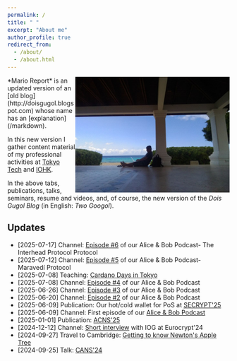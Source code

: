 ```yaml
---
permalink: /
title: " "
excerpt: "About me"
author_profile: true
redirect_from: 
  - /about/
  - /about.html
---
```


<img style="float:right" src="/images/curacao-fc.jpg" width="350">
*Mario Report* is an updated version of an [old blog](http://doisgugol.blogspot.com) whose name has an [explanation](/markdown).  

In this new  version I gather content material of my professional activities at [Tokyo Tech](https://www.titech.ac.jp) and [IOHK](https://iohk.io). 

In the above tabs,  publications, talks, seminars, resume and videos, and, of course, the new version of the *Dois Gugol Blog* (in English: *Two Googol*).



Updates
-----
- [2025-07-17] Channel: [Episode #6](/portfolio/2025-07-17-AIPodcast-6/) of our Alice & Bob Podcast- The Interhead Protocol Protocol
- [2025-07-12] Channel: [Episode #5](/portfolio/2025-07-11-AIPodcast-5/) of our Alice & Bob Podcast- Maravedí Protocol
- [2025-07-08] Teaching: [Cardano Days in Tokyo](/teaching/2025-07-08-CardanoDays/)
- [2025-07-08] Channel: [Episode #4](/portfolio/2025-07-08-AIPodcast-4/) of our Alice & Bob Podcast
- [2025-06-26] Channel: [Episode #3](/portfolio/2025-06-26-AIPodcast-3/) of our Alice & Bob Podcast
- [2025-06-20] Channel: [Episode #2](/portfolio/2025-06-20-AIPodcast-two/) of our Alice & Bob Podcast
- [2025-06-09] Publication: Our hot/cold wallet for PoS at [SECRYPT'25](/publication/2025-06-09-HotColdWallet-Secrypt)
- [2025-06-09] Channel: First episode of our [Alice & Bob Podcast](/portfolio/2025-06-09-AIPodcast/)
- [2025-01-01] Publication: [ACNS'25](/publication/2025-01-01-MELCOIN)
- [2024-12-12] Channel: [Short interview](/portfolio/2024-12-12-talk) with IOG at Eurocrypt'24
- [2024-09-27] Travel to Cambridge: [Getting to know Newton's Apple Tree](/talks/2024-09-27-talk)
- [2024-09-25] Talk: [CANS'24](/talks/2024-09-25-talk)




<!--
- [2024-09-11] Talk: [8-Year Collaboration Between IO and Tokyo Yech](/talks/2024-09-11-talk)
- [2024-07-02] Publication: [SCN'24](/publication/2024-07-02-SCN-MUSEN)
- [2024-06-17] Publication: [CANS'24](/publication/2024-06-17-CANS24-Audit-Hydra)
- [2024-03-14] Book contribution: [Blockchains: A Handbook on Fundamentals, Platforms and Applications](/publication/2024-03-14-PoS-Book)
- [2024-01-11] Publication: [ACNS'24](/publication/2024-01-11-ACNS2024-Contact-tracing)
- [2023-12-27] Talk: [IEEE ISPA](/talks/2023-12-27-talk) and Best Paper Award
- [2023-08-13] Talk: [NSS'223 Presentation](/talks/2023-08-14-talk)
- [2023-07-31] Talk: [Africacrypt'23 Presentation](/talks/2023-07-31-talk)
- [2023-07-06] Publication: [NSS'23](/publication/2023-07-06-NSS2023-Deep-learning-pow)
- [2023-06-23] Publication: [Africacrypt'23](/publication/2023-07-19-AFRICACRYPT2023-Maravedi)
- [2023-02-19] Publication: [FC'23](/publication/2023-02-19-FC2023-Interhead)
- [2023-02-08] Talk: [Talk Show at Kyodai](/talks/2023-02-08-talk)
- [2023-01-24] Presentation: [SCIS'23](/talks/2023-01-24-talk)
- [2022-12-02] Talk: [Panel at Brazilian Embassy](/talks/2022-12-02-talk)
- [2022-11-27] Publication: [ICISC'22 Presentation](/publication/2022-12-02-ICISC-WOTSwana)
- [2022-11-27] Publication: [ICISC'22 Presentation](/publication/2022-11-30-ICISC-Reputation)
- [2022-09-16] Talk: [Research Summit in Edinburgh](/talks/2022-09-16-talk)
- [2022-07-14] Publication: [MARBLE'22 Presentation](/publication/2022-07-14-MARBLE-Interhead)
- [2022-07-12] Publication: [MARBLE'22 Presentation](/publication/2022-07-12-MARBLE-Sleeve)
- [2022-07-11] Publication: [SECRYPT'22 Presentation](/publication/2022-07-11-SECRYPT)
- [2021-06-21] Channel: [ACNS'21 Presentation](/portfolio/2021-06-21-ACNS/)
- [2021-03-30] Channel: [FC'21 Presentation](/portfolio/2021-03-05-FC/)
- [2021-03-30] Channel: [CANS'20 Presentation](/portfolio/2020-12-15-CANS2020/)
- [2021-03-22] Publication: [ACNS'21](/publication/2021-03-22-ACNS)
- [2021-03-05] Publication: [FC'21](/publication/2021-03-05-FC)
- [2021-02-18] Publication: [ICBC'21](/publication/2021-02-18-ICBC)
- [2020-12-15] Publication: [CANS'20](/publication/2020-12-15-virtualchannelsCANS)
- [2020-09-18] Channel: [SCN2020 Video](/portfolio/2020-09-14-SCN/)
- [2020-09-18] Channel: [University of Pelotas](/portfolio/2020-06-21-federal/)
- [2020-09-14] Publication: [Account Management in PoS](/publication/2020-09-14-account-management)
- [2020-09-10] Seminar: [Atomic Multi-channels Updates](/teaching/2020-09-10-atomic-multi-channels)
- [2020-08-06] Seminar: [More Anonymous Credential](/teaching/2020-08-06-ACS-Variants)
- [2020-07-30] Seminar: [Eltoo](/teaching/2020-07-30-Eltoo)
- [2020-07-21] Talk: [UFPel Seminar](/talks/2020-07-21-talk)
- [2020-07-16] Seminar: [ACS Revisited](/teaching/2020-07-16-ACS-revisited)
- [2020-07-09] Seminar: [MPC made easy](/teaching/2020-07-09-MPC-Easy)
- [2020-07-03] Talk: [Cardano Summit](/talks/2020-07-03-talk)
- [2020-06-18] Seminar: [Time Lock Puzzles](/teaching/2020-06-18-time-lock-puzzle)
- [2020-06-11] Seminar: [Anonymity in IBE](/teaching/2020-06-11-ibe)
- [2020-06-04] Seminar: [Anonymity in Credentials and Ring Signatures](/teaching/2020-06-04-anonymity)
- [2020-05-28] Seminar: [Stake Pools](/teaching/2020-05-28-stakepool)
- [2020-05-21] Seminar: [Anonymous Credential](/teaching/2020-05-21-credentials)
- [2020-05-13] Seminar: [Decentralized IDs](/teaching/2020-05-13-DID)
- [2020-05-05] Course: [Blockchain Course](/teaching/2020-05-05-spring-teaching-1)
- [2020-04-27] Seminar: [Hail Hydra](/teaching/2020-04-27)
- [2020-04-20] Seminar: [Extended UTXO Model](/teaching/2020-04-20)
- [2020-04-07] Blog: [Chat with the Brazilian Embassy in Tokyo](/posts/2020/04/Embassy/)
- [2020-03-10/17] Seminar: [(Weighted) Threshold Signatures](/teaching/2020-03-10)
- [2020-03-03] Seminar: [Anonymous Multi-hop Locks](/teaching/2020-03-03)
- [2020-02-18] Seminar: [Designing Collaterals](/teaching/2020-02-18)!
- [2020-02-18] Blog: [FC](/posts/2020/02/FC/) in Kota Kinabalu
- [2020-01-28] Blog: SCIS in [高知](/posts/2020/01/kochi-scis/)!
- [2020-01-02] Blog: Happy New Year! [Happy 2020!](/posts/2020/01/New Year!/)
- [2019-10-01] [Interview](/portfolio/2019-10-01-portfolio/) for Cardano Effect
- [2019-04-20] [Guest Lecture](/talks/2019-04-20-talk) at University of Washington
- [2019-04-16] Blog: [Golf](/posts/2019/04/IOHKGolf/)!
- [2019-04-15] [Presentation](/talks/2019-04-15-talk) at IOHK Summit in Miami
-[2019-02-05] Attended the [Stanford Blockchain Workshop](/posts/2019/02/stanford/)
- [2019-01-25] Our group had five presentations at [SCIS 2019](/talks/2019-01-25-talk)
- [2019-01-22]  Panel on cutting edge research on [Binance Event](/talks/2019-01-22-talk)
- [2018-08-15] Presentation at [Crypto 2018 Rump Session](/portfolio/2018-08-15-portfolio/)-->
